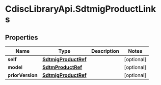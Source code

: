 # CdiscLibraryApi.SdtmigProductLinks

## Properties

Name | Type | Description | Notes
------------ | ------------- | ------------- | -------------
**self** | [**SdtmigProductRef**](SdtmigProductRef.md) |  | [optional] 
**model** | [**SdtmProductRef**](SdtmProductRef.md) |  | [optional] 
**priorVersion** | [**SdtmigProductRef**](SdtmigProductRef.md) |  | [optional] 


